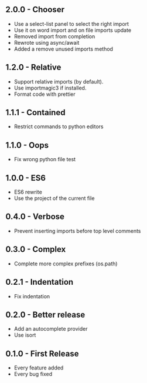 ## 2.0.0 - Chooser

* Use a select-list panel to select the right import
* Use it on word import and on file imports update
* Removed import from completion
* Rewrote using async/await
* Added a remove unused imports method

## 1.2.0 - Relative

* Support relative imports (by default).
* Use importmagic3 if installed.
* Format code with prettier

## 1.1.1 - Contained

* Restrict commands to python editors

## 1.1.0 - Oops

* Fix wrong python file test

## 1.0.0 - ES6

* ES6 rewrite
* Use the project of the current file

## 0.4.0 - Verbose

* Prevent inserting imports before top level comments

## 0.3.0 - Complex

* Complete more complex prefixes (os.path)

## 0.2.1 - Indentation

* Fix indentation

## 0.2.0 - Better release

* Add an autocomplete provider
* Use isort

## 0.1.0 - First Release

* Every feature added
* Every bug fixed
